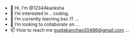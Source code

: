- 👋 Hi, I’m @1234Akanksha
- 👀 I’m interested in .. coding.
- 🌱 I’m currently learning bsc IT ...
- 💞️ I’m looking to collaborate on ...
- 📫 How to reach me guptakanchan20486@gmail.com ...

<!---
1234Akanksha/1234Akanksha is a ✨ special ✨ repository because its `README.md` (this file) appears on your GitHub profile.
You can click the Preview link to take a look at your changes.
--->
